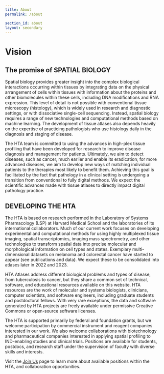 ```yaml
---
title: About
permalink: /about

section_id: about
layout: secondary
---
```

# Vision
## The promise of SPATIAL BIOLOGY  

Spatial biology provides greater insight into the complex biological interactions occurring within tissues by integrating data on the physical arrangement of cells within tissues with information about the proteins and other biomolecules within these cells, including DNA modifications and RNA expression. This level of detail is not possible with conventional tissue microscopy (histology), which is widely used in research and diagnostic settings, or with dissociative single-cell sequencing. Instead, spatial biology requires a range of new technologies and computational methods based on machine learning. The development of tissue atlases also depends heavily on the expertise of practicing pathologists who use histology daily in the diagnosis and staging of disease.  

The HTA team is committed to using the advances in high-plex tissue profiling that have been developed for research to improve disease diagnosis and management for patients. Ultimately, we aim to detect diseases, such as cancer, much earlier and enable its eradication; for more advanced diseases, we aim to develop new ways of matching individual patients to the therapies most likely to benefit them. Achieving this goal is facilitated by the fact that pathology in a clinical setting is undergoing a transition from conventional to fully digital methods. We expect the scientific advances made with tissue atlases to directly impact digital pathology practice.   

## DEVELOPING THE HTA 

The HTA is based on research performed in the Laboratory of Systems Pharmacology (LSP) at Harvard Medical School and the laboratories of its international collaborators. Much of our current work focuses on developing experimental and computational methods for using highly multiplexed tissue imaging, spatial transcriptomics, imaging mass spectrometry, and other technologies to transform spatial data into precise molecular and morphological information on cell types and states. Exemplary multi-dimensional datasets on melanoma and colorectal cancer have started to appear (see publications and data). We expect these to be consolidated into atlases later in 2022 and 2023.  

HTA Atlases address different biological problems and types of disease, from tuberculosis to cancer, but they share a common set of technical, software, and educational resources available on this website. HTA resources are the work of molecular and systems biologists, clinicians, computer scientists, and software engineers, including graduate students and postdoctoral fellows. With very rare exceptions, the data and software generated by HTA projects are freely available under permissive Creative Commons or open-source software licenses.

The HTA is supported primarily by federal and foundation grants, but we welcome participation by commercial instrument and reagent companies interested in our work. We also welcome collaborations with biotechnology and pharmaceutical companies interested in applying spatial profiling to IND-enabling studies and clinical trials. Positions are available for students, postdocs, and research staff under the supervision of faculty with diverse skills and interests.

Visit the [Join Us](/join-us) page to learn more about available positions within the HTA, and collaboration opportunities.
